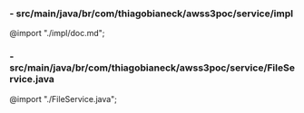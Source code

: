 ### - src/main/java/br/com/thiagobianeck/awss3poc/service/impl
@import "./impl/doc.md";

### - src/main/java/br/com/thiagobianeck/awss3poc/service/FileService.java
@import "./FileService.java";

